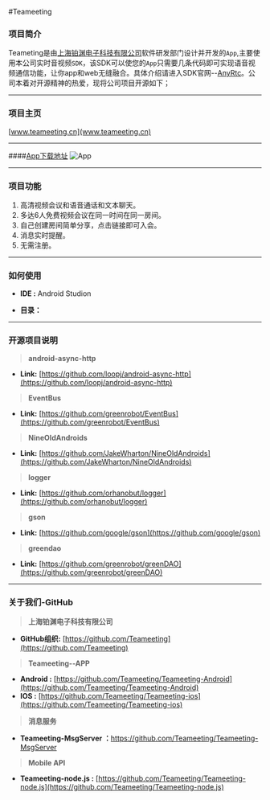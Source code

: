 #Teameeting

### 项目简介
Teameting是由[上海铂渊电子科技有限公司](http://www.anyrtc.io/)软件研发部门设计并开发的`App`,主要使用本公司实时音视频`SDK`，该SDK可以使您的`App`只需要几条代码即可实现语音视频通信功能，让你app和web无缝融合。具体介绍请进入SDK官网--[AnyRtc](http://www.anyrtc.io/)。公司本着对开源精神的热爱，现将公司项目开源如下；

---

### 项目主页
[www.teameeting.cn](www.teameeting.cn)

---
####[App下载地址](http://www.pgyer.com/7PAH)
![App](http://static.pgyer.com/app/qrcode/7PAH)


---
### 项目功能
1. 高清视频会议和语音通话和文本聊天。
2. 多达6人免费视频会议在同一时间在同一房间。
3. 自己创建房间简单分享，点击链接即可入会。
4. 消息实时提醒。
5. 无需注册。

---

### 如何使用
* **IDE :** Android Studion

* **目录：**


---


### 开源项目说明

> **android-async-http**

* **Link:** [https://github.com/loopj/android-async-http](https://github.com/loopj/android-async-http)

> **EventBus**

* **Link:** [https://github.com/greenrobot/EventBus](https://github.com/greenrobot/EventBus)

> **NineOldAndroids**

* **Link:** [https://github.com/JakeWharton/NineOldAndroids](https://github.com/JakeWharton/NineOldAndroids)

> **logger**

* **Link:** [https://github.com/orhanobut/logger](https://github.com/orhanobut/logger)

> **gson**

* **Link:** [https://github.com/google/gson](https://github.com/google/gson)

> **greendao**

* **Link:** [https://github.com/greenrobot/greenDAO](https://github.com/greenrobot/greenDAO)


---

### 关于我们-GitHub
> **上海铂渊电子科技有限公司**

* **GitHub组织:** [https://github.com/Teameeting](https://github.com/Teameeting)

> **Teameeting--APP**

* **Android :** [https://github.com/Teameeting/Teameeting-Android](https://github.com/Teameeting/Teameeting-Android)
*  **IOS         :** [https://github.com/Teameeting/Teameeting-ios](https://github.com/Teameeting/Teameeting-ios)

> **消息服务**

* **Teameeting-MsgServer ：**[https://github.com/Teameeting/Teameeting-MsgServer
](https://github.com/Teameeting/Teameeting-MsgServer)

> **Mobile API**

* **Teameeting-node.js :** [https://github.com/Teameeting/Teameeting-node.js](https://github.com/Teameeting/Teameeting-node.js)






